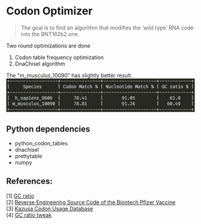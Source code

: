 # Codon Optimizer 

> The goal is to find an algorithm that modifies the ‘wild type’ RNA code into the BNT162b2 one.

Two round optimizations are done
 1. Codon table frequency optimization
 2. DnaChisel algorithm

 The "m_musculus_10090" has slightly better result.\
![GitHub Logo](/images/output.png)

## Python dependencies
* python_codon_tables
* dnachisel
* prettytable
* numpy 

## References:
[1] [GC ratio ](https://en.wikipedia.org/wiki/GC-content)\
[2] [Reverse Engineering Source Code of the Biontech Pfizer Vaccine](https://berthub.eu/articles/posts/3.part-2-reverse-engineering-source-code-of-the-biontech-pfizer-vaccine/)\
[3] [Kazusa Codon Usage Database](http://www.kazusa.or.jp/codon/)\
[4] [GC ratio tweak](https://github.com/cibo6/bnt162b2)

